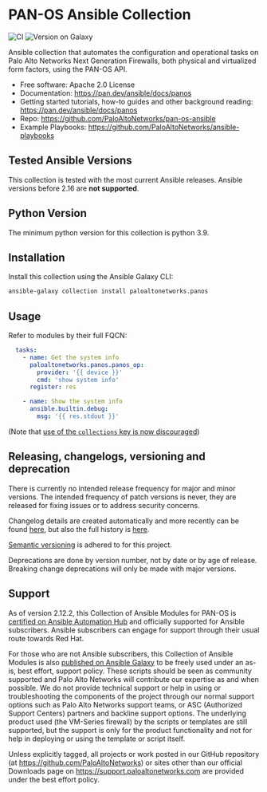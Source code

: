 PAN-OS Ansible Collection
=========================

![CI](https://github.com/PaloAltoNetworks/pan-os-ansible/workflows/CI/badge.svg?branch=develop)
![Version on Galaxy](https://img.shields.io/badge/dynamic/json?style=flat&label=Ansible+Galaxy+Latest+Version&prefix=v&url=https://galaxy.ansible.com/api/v3/plugin/ansible/content/published/collections/index/paloaltonetworks/panos/&query=highest_version.version)

Ansible collection that automates the configuration and operational tasks on
Palo Alto Networks Next Generation Firewalls, both physical and virtualized form
factors, using the PAN-OS API.

-   Free software: Apache 2.0 License
-   Documentation:
    <https://pan.dev/ansible/docs/panos>
-   Getting started tutorials, how-to guides and other background reading:
    <https://pan.dev/ansible/docs/panos>
-   Repo:
    <https://github.com/PaloAltoNetworks/pan-os-ansible>
-   Example Playbooks:
    <https://github.com/PaloAltoNetworks/ansible-playbooks>

Tested Ansible Versions
-----------------------

This collection is tested with the most current Ansible releases.  Ansible versions
before 2.16 are **not supported**.

Python Version
--------------

The minimum python version for this collection is python 3.9.

Installation
------------

Install this collection using the Ansible Galaxy CLI:

```bash
ansible-galaxy collection install paloaltonetworks.panos
```

Usage
-----

Refer to modules by their full FQCN:

```yaml
  tasks:
    - name: Get the system info
      paloaltonetworks.panos.panos_op:
        provider: '{{ device }}'
        cmd: 'show system info'
      register: res

    - name: Show the system info
      ansible.builtin.debug:
        msg: '{{ res.stdout }}'
```
(Note that [use of the `collections` key is now discouraged](https://ansible-lint.readthedocs.io/rules/fqcn/))

Releasing, changelogs, versioning and deprecation
-------------------------------------------------
There is currently no intended release frequency for major and minor versions. The intended frequency of patch versions is never, they are released for fixing issues or to address security concerns.

Changelog details are created automatically and more recently can be found [here](./CHANGELOG.md), but also the full history is [here](https://github.com/PaloAltoNetworks/pan-os-ansible/releases).

[Semantic versioning](https://semver.org/) is adhered to for this project.

Deprecations are done by version number, not by date or by age of release. Breaking change deprecations will only be made with major versions.

Support
-------

As of version 2.12.2, this Collection of Ansible Modules for PAN-OS is
[certified on Ansible Automation Hub](https://console.redhat.com/ansible/automation-hub/repo/published/paloaltonetworks/panos)
and officially supported for Ansible subscribers. Ansible subscribers can engage
for support through their usual route towards Red Hat.

For those who are not Ansible subscribers, this Collection of Ansible Modules is
also [published on Ansible Galaxy](https://galaxy.ansible.com/ui/repo/published/paloaltonetworks/panos)
to be freely used under an as-is, best effort, support
policy. These scripts should be seen as community supported and Palo
Alto Networks will contribute our expertise as and when possible. We do
not provide technical support or help in using or troubleshooting the
components of the project through our normal support options such as
Palo Alto Networks support teams, or ASC (Authorized Support Centers)
partners and backline support options. The underlying product used (the
VM-Series firewall) by the scripts or templates are still supported, but
the support is only for the product functionality and not for help in
deploying or using the template or script itself.

Unless explicitly tagged, all projects or work posted in our GitHub
repository (at <https://github.com/PaloAltoNetworks>) or sites other
than our official Downloads page on <https://support.paloaltonetworks.com>
are provided under the best effort policy.
